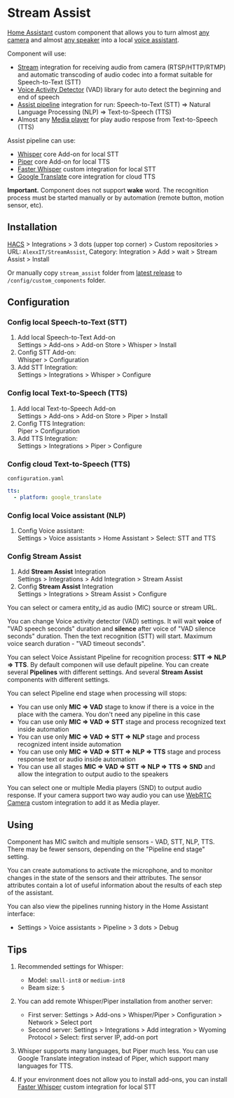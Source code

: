 # Stream Assist

[Home Assistant](https://www.home-assistant.io/) custom component that allows you to turn almost [any camera](https://www.home-assistant.io/integrations/#camera) and almost [any speaker](https://www.home-assistant.io/integrations/#media-player) into a local [voice assistant](https://www.home-assistant.io/integrations/#voice).

Component will use:

- [Stream](https://www.home-assistant.io/integrations/stream/) integration for receiving audio from camera (RTSP/HTTP/RTMP) and automatic transcoding of audio codec into a format suitable for Speech-to-Text (STT)
- [Voice Activity Detector](https://github.com/wiseman/py-webrtcvad) (VAD) library for auto detect the beginning and end of speech
- [Assist pipeline](https://www.home-assistant.io/integrations/assist_pipeline/) integration for run: Speech-to-Text (STT) => Natural Language Processing (NLP) => Text-to-Speech (TTS)
- Almost any [Media player](https://www.home-assistant.io/integrations/#media-player) for play audio respose from Text-to-Speech (TTS)

Assist pipeline can use:

- [Whisper](https://github.com/home-assistant/addons) core Add-on for local STT
- [Piper](https://github.com/home-assistant/addons) core Add-on for local TTS
- [Faster Whisper](https://github.com/AlexxIT/FasterWhisper) custom integration for local STT
- [Google Translate](https://www.home-assistant.io/integrations/google_translate/) core integration for cloud TTS

**Important.** Component does not support **wake** word. The recognition process must be started manually or by automation (remote button, motion sensor, etc).

## Installation

[HACS](https://hacs.xyz/) > Integrations > 3 dots (upper top corner) > Custom repositories > URL: `AlexxIT/StreamAssist`, Category: Integration > Add > wait > Stream Assist > Install

Or manually copy `stream_assist` folder from [latest release](https://github.com/AlexxIT/StreamAssist/releases/latest) to `/config/custom_components` folder.

## Configuration

### Config local Speech-to-Text (STT)

1. Add local Speech-to-Text Add-on  
   Settings > Add-ons > Add-on Store > Whisper > Install
2. Config STT Add-on:  
   Whisper > Configuration
3. Add STT Integration:  
   Settings > Integrations > Whisper > Configure

### Config local Text-to-Speech (TTS)
 
1. Add local Text-to-Speech Add-on  
   Settings > Add-ons > Add-on Store > Piper > Install
2. Config TTS Integration:  
   Piper > Configuration
3. Add TTS Integration:  
   Settings > Integrations > Piper > Configure

### Config cloud Text-to-Speech (TTS)

`configuration.yaml`

```yaml
tts:
  - platform: google_translate
```

### Config local Voice assistant (NLP)

1. Config Voice assistant:  
   Settings > Voice assistants > Home Assistant > Select: STT and TTS

### Config Stream Assist

1. Add **Stream Assist** Integration  
   Settings > Integrations > Add Integration > Stream Assist
2. Config **Stream Assist** Integration  
   Settings > Integrations > Stream Assist > Configure

You can select or camera entity_id as audio (MIC) source or stream URL.

You can change Voice activity detector (VAD) settings. It will wait **voice** of "VAD speech seconds" duration and **silence** after voice of "VAD silence seconds" duration. Then the text recognition (STT) will start. Maximum voice search duration - "VAD timeout seconds".

You can select Voice Assistant Pipeline for recognition process: **STT => NLP => TTS**. By default componen will use default pipeline. You can create several **Pipelines** with different settings. And several **Stream Assist** components with different settings.

You can select Pipeline end stage when processing will stops:

- You can use only **MIC => VAD** stage to know if there is a voice in the place with the camera. You don't need any pipeline in this case
- You can use only **MIC => VAD => STT** stage and process recognized text inside automation
- You can use only **MIC => VAD => STT => NLP** stage and process recognized intent inside automation
- You can use only **MIC => VAD => STT => NLP => TTS** stage and process response text or audio inside automation
- You can use all stages **MIC => VAD => STT => NLP => TTS => SND** and allow the integration to output audio to the speakers

You can select one or multiple Media players (SND) to output audio response. If your camera support two way audio you can use [WebRTC Camera](https://github.com/AlexxIT/WebRTC#stream-to-camera) custom integration to add it as Media player.

## Using

Component has MIC switch and multiple sensors - VAD, STT, NLP, TTS. There may be fewer sensors, depending on the "Pipeline end stage" setting.

You can create automations to activate the microphone, and to monitor changes in the state of the sensors and their attributes. The sensor attributes contain a lot of useful information about the results of each step of the assistant.

You can also view the pipelines running history in the Home Assistant interface:

- Settings > Voice assistants > Pipeline > 3 dots > Debug

## Tips

1. Recommended settings for Whisper:
   - Model: `small-int8` or `medium-int8`
   - Beam size: `5`

2. You can add remote Whisper/Piper installation from another server:
   - First server: Settings > Add-ons > Whisper/Piper > Configuration > Network > Select port
   - Second server: Settings > Integrations > Add integration > Wyoming Protocol > Select: first server IP, add-on port

3. Whisper supports many languages, but Piper much less. You can use Google Translate integration instead of Piper, which support many languages for TTS.

4. If your environment does not allow you to install add-ons, you can install [Faster Whisper](https://github.com/AlexxIT/FasterWhisper) custom integration for local STT

